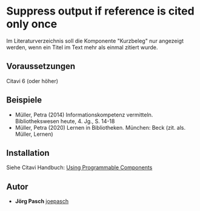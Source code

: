 # Suppress output if reference is cited only once

Im Literaturverzeichnis soll die Komponente "Kurzbeleg" nur angezeigt werden, wenn ein Titel im Text mehr als einmal zitiert wurde.

## Voraussetzungen
Citavi 6 (oder höher)

## Beispiele
- Müller, Petra (2014) Informationskompetenz vermitteln. Bibliothekswesen heute, 4. Jg., S. 14-18
- Müller, Petra (2020) Lernen in Bibliotheken. München: Beck (zit. als. Müller, Lernen)

## Installation
Siehe Citavi Handbuch: [Using Programmable Components](https://www.citavi.com/programmable_components)

## Autor

* **Jörg Pasch** [joepasch](https://github.com/joepasch)
